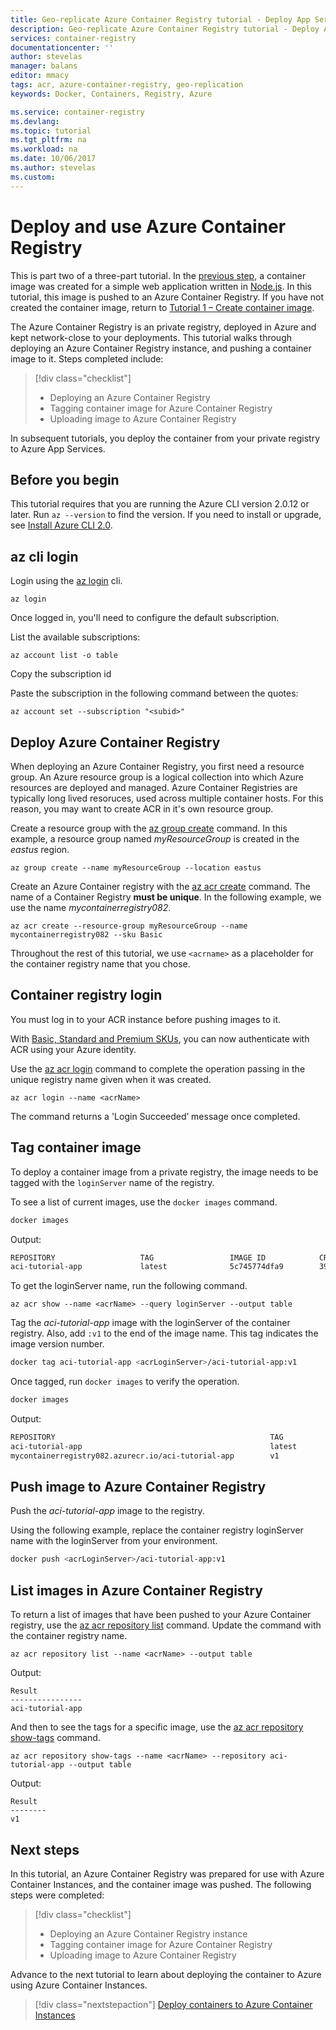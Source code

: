 ```yaml
---
title: Geo-replicate Azure Container Registry tutorial - Deploy App Service | Microsoft Docs
description: Geo-replicate Azure Container Registry tutorial - Deploy App Service
services: container-registry
documentationcenter: ''
author: stevelas
manager: balans
editor: mmacy
tags: acr, azure-container-registry, geo-replication
keywords: Docker, Containers, Registry, Azure

ms.service: container-registry
ms.devlang: 
ms.topic: tutorial
ms.tgt_pltfrm: na
ms.workload: na
ms.date: 10/06/2017
ms.author: stevelas
ms.custom: 
---
```


# Deploy and use Azure Container Registry

This is part two of a three-part tutorial. In the [previous step](./container-registry-tutorial-prepare-app.md), a container image was created for a simple web application written in [Node.js](http://nodejs.org). In this tutorial, this image is pushed to an Azure Container Registry. If you have not created the container image, return to [Tutorial 1 – Create container image](./container-registry-tutorial-prepare-app.md). 

The Azure Container Registry is an private registry, deployed in Azure and kept network-close to your deployments. This tutorial walks through deploying an Azure Container Registry instance, and pushing a container image to it. Steps completed include:

> [!div class="checklist"]
> * Deploying an Azure Container Registry
> * Tagging container image for Azure Container Registry
> * Uploading image to Azure Container Registry

In subsequent tutorials, you deploy the container from your private registry to Azure App Services.

## Before you begin

This tutorial requires that you are running the Azure CLI version 2.0.12 or later. Run `az --version` to find the version. If you need to install or upgrade, see [Install Azure CLI 2.0]( /cli/azure/install-azure-cli).

## az cli login
Login using the [az login](/cli/azure/index?view=azure-cli-latest#az_login) cli. 

```
az login
```

Once logged in, you'll need to configure the default subscription. 

List the available subscriptions:
```
az account list -o table
```
Copy the subscription id

Paste the subscription in the following command between the quotes:
```
az account set --subscription "<subid>"
```
## Deploy Azure Container Registry

When deploying an Azure Container Registry, you first need a resource group. An Azure resource group is a logical collection into which Azure resources are deployed and managed. Azure Container Registries are typically long lived resoruces, used across multiple container hosts. For this reason, you may want to create ACR in it's own resource group.

Create a resource group with the [az group create](/cli/azure/group#create) command. In this example, a resource group named *myResourceGroup* is created in the *eastus* region.

```azurecli
az group create --name myResourceGroup --location eastus
```

Create an Azure Container registry with the [az acr create](/cli/azure/acr#create) command. The name of a Container Registry **must be unique**. In the following example, we use the name *mycontainerregistry082*.

```azurecli
az acr create --resource-group myResourceGroup --name mycontainerregistry082 --sku Basic
```

Throughout the rest of this tutorial, we use `<acrname>` as a placeholder for the container registry name that you chose.

## Container registry login

You must log in to your ACR instance before pushing images to it.

With [Basic, Standard and Premium SKUs](container-registry-skus.md), you can now authenticate with ACR using your Azure identity. 

 Use the [az acr login](https://docs.microsoft.com/en-us/cli/azure/acr#az_acr_login) command to complete the operation passing in the unique registry name given when it was created.

```azurecli
az acr login --name <acrName>
```


The command returns a 'Login Succeeded’ message once completed.

## Tag container image

To deploy a container image from a private registry, the image needs to be tagged with the `loginServer` name of the registry.

To see a list of current images, use the `docker images` command.

```bash
docker images
```

Output:

```bash
REPOSITORY                   TAG                 IMAGE ID            CREATED              SIZE
aci-tutorial-app             latest              5c745774dfa9        39 seconds ago       68.1 MB
```

To get the loginServer name, run the following command.

```azurecli
az acr show --name <acrName> --query loginServer --output table
```

Tag the *aci-tutorial-app* image with the loginServer of the container registry. Also, add `:v1` to the end of the image name. This tag indicates the image version number.

```bash
docker tag aci-tutorial-app <acrLoginServer>/aci-tutorial-app:v1
```

Once tagged, run `docker images` to verify the operation.

```bash
docker images
```

Output:

```bash
REPOSITORY                                                TAG                 IMAGE ID            CREATED             SIZE
aci-tutorial-app                                          latest              5c745774dfa9        39 seconds ago      68.1 MB
mycontainerregistry082.azurecr.io/aci-tutorial-app        v1                  a9dace4e1a17        7 minutes ago       68.1 MB
```

## Push image to Azure Container Registry

Push the *aci-tutorial-app* image to the registry.

Using the following example, replace the container registry loginServer name with the loginServer from your environment.

```bash
docker push <acrLoginServer>/aci-tutorial-app:v1
```

## List images in Azure Container Registry

To return a list of images that have been pushed to your Azure Container registry, use the [az acr repository list](/cli/azure/acr/repository#list) command. Update the command with the container registry name.

```azurecli
az acr repository list --name <acrName> --output table
```

Output:

```azurecli
Result
----------------
aci-tutorial-app
```

And then to see the tags for a specific image, use the [az acr repository show-tags](/cli/azure/acr/repository#show-tags) command.

```azurecli
az acr repository show-tags --name <acrName> --repository aci-tutorial-app --output table
```

Output:

```azurecli
Result
--------
v1
```

## Next steps

In this tutorial, an Azure Container Registry was prepared for use with Azure Container Instances, and the container image was pushed. The following steps were completed:

> [!div class="checklist"]
> * Deploying an Azure Container Registry instance
> * Tagging container image for Azure Container Registry
> * Uploading image to Azure Container Registry

Advance to the next tutorial to learn about deploying the container to Azure using Azure Container Instances.

> [!div class="nextstepaction"]
> [Deploy containers to Azure Container Instances](./container-instances-tutorial-deploy-app.md)

